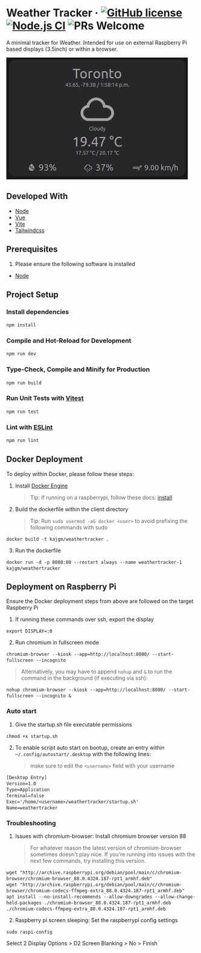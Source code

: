 # Weather Tracker &middot; [![GitHub license](https://img.shields.io/badge/license-MIT-blue.svg)](https://github.com/kajgm/weathertracker/blob/master/LICENSE) [![Node.js CI](https://github.com/kajgm/weathertracker/actions/workflows/node.js.yml/badge.svg)](https://github.com/kajgm/weathertracker/actions/workflows/node.js.yml) ![PRs Welcome](https://img.shields.io/badge/PRs-welcome-brightgreen.svg)

A minimal tracker for Weather. Intended for use on external Raspberry Pi based displays (3.5inch) or within a browser.

![Example image](docs/example.png)

## Developed With

- [Node](https://nodejs.org/)
- [Vue](https://vuejs.org/)
- [Vite](https://vitejs.dev/)
- [Tailwindcss](https://tailwindcss.com/)

## Prerequisites

1. Please ensure the following software is installed

- [Node](https://nodejs.org/en/download)

## Project Setup

### Install dependencies

```sh
npm install
```

### Compile and Hot-Reload for Development

```sh
npm run dev
```

### Type-Check, Compile and Minify for Production

```sh
npm run build
```

### Run Unit Tests with [Vitest](https://vitest.dev/)

```sh
npm run test
```

### Lint with [ESLint](https://eslint.org/)

```sh
npm run lint
```

## Docker Deployment

To deploy within Docker, please follow these steps:

1. Install [Docker Engine](https://docs.docker.com/engine/install/)

   > Tip: If running on a raspberrypi, follow these docs: [install](https://docs.docker.com/engine/install/debian/)

2. Build the dockerfile within the client directory
   > Tip: Run `sudo usermod -aG docker <user>` to avoid prefixing the following commands with sudo

```
docker build -t kajgm/weathertracker .
```

3. Run the dockerfile

```
docker run -d -p 8080:80 --restart always --name weathertracker-1 kajgm/weathertracker
```

## Deployment on Raspberry Pi

Ensure the Docker deployment steps from above are followed on the target Raspberry Pi

1. If running these commands over ssh, export the display

```
export DISPLAY=:0
```

2. Run chromium in fullscreen mode

```
chromium-browser --kiosk --app=http://localhost:8080/ --start-fullscreen --incognito
```

> Alternatively, you may have to append `nohup` and `&` to run the command in the background (if executing via ssh):

```
nohup chromium-browser --kiosk --app=http://localhost:8080/ --start-fullscreen --incognito &
```

### Auto start

1. Give the startup.sh file executable permissions

```
chmod +x startup.sh
```

2. To enable script auto start on bootup, create an entry within `~/.config/autostart/.desktop` with the following lines:
   > make sure to edit the `<username>` field with your username

```
[Desktop Entry]
Version=1.0
Type=Application
Terminal=false
Exec='/home/<username>/weathertracker/startup.sh'
Name=weathertracker
```

### Troubleshooting

1. Issues with chromium-browser: Install chromium browser version 88
   > For whatever reason the latest version of chromium-browser sometimes doesn't play nice. If you're running into issues with the next few commands, try installing this version.

```
wget "http://archive.raspberrypi.org/debian/pool/main/c/chromium-browser/chromium-browser_88.0.4324.187-rpt1_armhf.deb"
wget "http://archive.raspberrypi.org/debian/pool/main/c/chromium-browser/chromium-codecs-ffmpeg-extra_88.0.4324.187-rpt1_armhf.deb"
apt install --no-install-recommends --allow-downgrades --allow-change-held-packages ./chromium-browser_88.0.4324.187-rpt1_armhf.deb ./chromium-codecs-ffmpeg-extra_88.0.4324.187-rpt1_armhf.deb
```

2. Raspberry pi screen sleeping: Set the raspberrypi config settings

```
sudo raspi-config
```

Select 2 Display Options > D2 Screen Blanking > No > Finish
